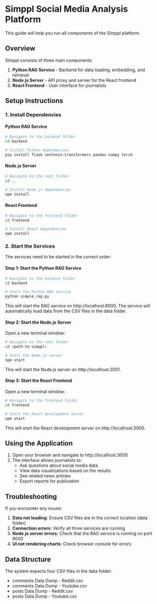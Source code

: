 # Simppl Social Media Analysis Platform

This guide will help you run all components of the Simppl platform.

## Overview

Simppl consists of three main components:

1. **Python RAG Service** - Backend for data loading, embedding, and retrieval
2. **Node.js Server** - API proxy and server for the React frontend
3. **React Frontend** - User interface for journalists

## Setup Instructions

### 1. Install Dependencies

#### Python RAG Service

```bash
# Navigate to the backend folder
cd backend

# Install Python dependencies
pip install flask sentence-transformers pandas numpy torch
```

#### Node.js Server

```bash
# Navigate to the root folder
cd ..

# Install Node.js dependencies
npm install
```

#### React Frontend

```bash
# Navigate to the frontend folder
cd frontend

# Install React dependencies
npm install
```

### 2. Start the Services

The services need to be started in the correct order:

#### Step 1: Start the Python RAG Service

```bash
# Navigate to the backend folder
cd backend

# Start the Python RAG service
python simple_rag.py
```

This will start the RAG service on http://localhost:8000. The service will automatically load data from the CSV files in the data folder.

#### Step 2: Start the Node.js Server

Open a new terminal window:

```bash
# Navigate to the root folder
cd <path-to-simppl>

# Start the Node.js server
npm start
```

This will start the Node.js server on http://localhost:3001.

#### Step 3: Start the React Frontend

Open a new terminal window:

```bash
# Navigate to the frontend folder
cd frontend

# Start the React development server
npm start
```

This will start the React development server on http://localhost:3000.

## Using the Application

1. Open your browser and navigate to http://localhost:3000
2. The interface allows journalists to:
   - Ask questions about social media data
   - View data visualizations based on the results
   - See related news articles
   - Export reports for publication

## Troubleshooting

If you encounter any issues:

1. **Data not loading**: Ensure CSV files are in the correct location (data folder)
2. **Connection errors**: Verify all three services are running
3. **Node.js server errors**: Check that the RAG service is running on port 8000
4. **UI not rendering charts**: Check browser console for errors

## Data Structure

The system expects four CSV files in the data folder:
- comments Data Dump - Reddit.csv
- comments Data Dump - Youtube.csv
- posts Data Dump - Reddit.csv
- posts Data Dump - Youtube.csv
